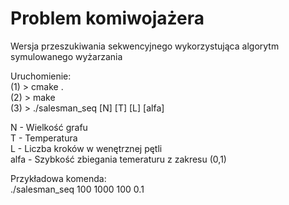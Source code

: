 # Problem komiwojażera
Wersja przeszukiwania sekwencyjnego wykorzystująca algorytm symulowanego wyżarzania

Uruchomienie:  
(1) > cmake .\
(2) > make\
(3) > ./salesman_seq [N] [T] [L] [alfa]

N - Wielkość grafu\
T - Temperatura\
L - Liczba kroków w wenętrznej pętli\
alfa - Szybkość zbiegania temeraturu z zakresu (0,1)

Przykładowa komenda:\
./salesman_seq 100 1000 100 0.1
